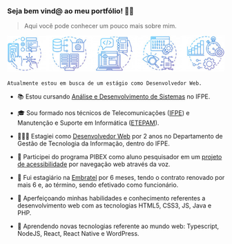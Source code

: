 ### Seja bem vind@ ao meu portfólio! 👋😄

> Aqui você pode conhecer um pouco mais sobre mim.

![ ](https://raw.githubusercontent.com/Gwolner/gwolner/master/img/bar.png)

`Atualmente estou em busca de um estágio como Desenvolvedor Web.` 

- 📚 Estou cursando [Análise e Desenvolvimento de Sistemas](https://www.ifpe.edu.br/campus/recife/cursos/superiores/tecnologos/analise-e-desenvolvimento-de-sistemas) no IFPE.

- 🎓 Sou formado nos técnicos de Telecomunicações ([IFPE](https://www.ifpe.edu.br/campus/recife/cursos/tecnicos/subsequente/telecomunicacoes)) e Manutenção e Suporte em Informática ([ETEPAM](http://www.etepam.pe.gov.br/cursos/presencial/manutencao-e-suporte-em-informatica)).

- 👨🏻‍💻 Estagiei como [Desenvolvedor Web](https://github.com/Gwolner/csmo-ambulatorial) por 2 anos no Departamento de Gestão de Tecnologia da Informação, dentro do IFPE.

- 🔬 Participei do programa PIBEX como aluno pesquisador em um [projeto de acessibilidade](https://github.com/Gwolner/pibex-hello-moodle) por navegação web através da voz.

- 🎯 Fui estagiário na [Embratel](https://www.embratel.com.br) por 6 meses, tendo o contrato renovado por mais 6 e, ao término, sendo efetivado como funcionário.

- 🍁 Aperfeiçoando minhas habilidades e conhecimento referentes a desenvolvimento web com as tecnologias HTML5, CSS3, JS, Java e PHP.

- 🌱 Aprendendo novas tecnologias referente ao mundo web: Typescript, NodeJS, React, React Native e WordPress.
